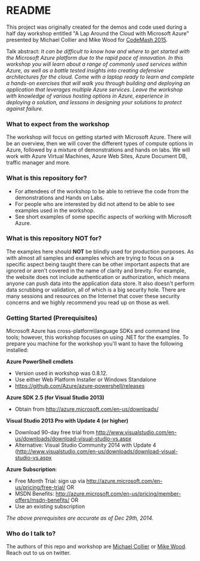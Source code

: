 # README #

This project was originally created for the demos and code used during a half day workshop entitled "A Lap Around the Cloud with Microsoft Azure" presented by Michael Collier and Mike Wood for [CodeMash 2015](http://www.codemash.org).

Talk abstract:
*It can be difficult to know how and where to get started with the Microsoft Azure platform due to the rapid pace of innovation. In this workshop you will learn about a range of commonly used services within Azure, as well as a battle tested insights into creating defensive architectures for the cloud. Come with a laptop ready to learn and complete a hands-on exercises that will walk you through building and deploying an application that leverages multiple Azure services. Leave the workshop with knowledge of various hosting options in Azure, experience in deploying a solution, and lessons in designing your solutions to protect against failure.*

### What to expect from the workshop ###
The workshop will focus on getting started with Microsoft Azure.  There will be an overview, then we will cover the different types of compute options in Azure, followed by a mixture of demonstrations and hands on labs.  We will work with Azure Virtual Machines, Azure Web Sites, Azure Document DB, traffic manager and more. 

### What is this repository for? ###

* For attendees of the workshop to be able to retrieve the code from the demonstrations and Hands on Labs.
* For people who are interested by did not attend to be able to see examples used in the workshop.
* See short examples of some specific aspects of working with Microsoft Azure.  

### What is this repository NOT for? ###

The examples here should **NOT** be blindly used for production purposes. As with almost all samples and examples which are trying to focus on a specific aspect being taught there can be other important aspects that are ignored or aren't covered in the name of clarity and brevity.  For example, the website does not include authentication or authorization, which means anyone can push data into the application data store.  It also doesn't perform data scrubbing or validation, all of which is a big security hole.  There are many sessions and resources on the Internet that cover these security concerns and we highly recommend you read up on those as well.


### Getting Started (Prerequisites) ###

Microsoft Azure has cross-platform\language SDKs and command line tools; however, this workshop focuses on using .NET for the examples. To prepare you machine for the workshop you'll want to have the following installed: 

**Azure PowerShell cmdlets**
 - Version used in workshop was 0.8.12.
 - Use either Web Platform Installer or Windows Standalone
- https://github.com/Azure/azure-powershell/releases   

**Azure SDK 2.5 (for Visual Studio 2013)**
- Obtain from http://azure.microsoft.com/en-us/downloads/ 

**Visual Studio 2013 Pro with Update 4 (or higher)** 
 - Download 90-day free trial from http://www.visualstudio.com/en-us/downloads/download-visual-studio-vs.aspx 
- Alternative: Visual Studio Community 2014 with Update 4 (http://www.visualstudio.com/en-us/downloads/download-visual-studio-vs.aspx

**Azure Subscription**:
- Free Month Trial: sign up via http://azure.microsoft.com/en-us/pricing/free-trial/
OR
- MSDN Benefits: http://azure.microsoft.com/en-us/pricing/member-offers/msdn-benefits/ 
OR
- Use an existing subscription


*The above prerequisites are accurate as of Dec 29th, 2014.* 


### Who do I talk to? ###

The authors of this repo and workshop are [Michael Collier](https://twitter.com/MichaelCollier) or [Mike Wood](https://twitter.com/mikewo).  Reach out to us on twitter.
